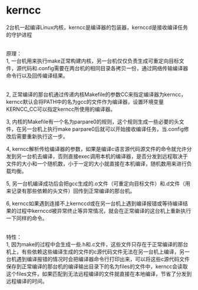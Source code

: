 # kerncc
2台机一起编译Linux内核，kerncc是编译器的包装器，kernccd是接收编译任务的守护进程

<br/>
原理：<br/>
1, 一台机用来执行make正常构建内核，另一台机仅仅负责生成可重定向目标文件，源代码和.config需要在两台机的相同目录各拷贝一份，通过网络传输编译器命令行以及回传编译结果。<br/><br/>

2, 正常编译的那台机通过传递内核Makefile的参数CC来指定编译器为kerncc，kerncc默认会将PATH中的名为gcc的文件作为编译器，设置环境变量KERNCC_CC可以指定kerncc所使用的编译器。<br/>

3, 内核的Makefile有一个名为parpare0的规则，这个规则生成一些必要的头文件，在另一台机上执行make parpare0后就可以开始接收编译任务，当.config修改后需要重新执行这一步。<br/>

4, kerncc解析传给编译器的参数，如果是编译c语言源代码源文件的命令就允许分发到另一台机去编译，否则直接exec调用本机的编译器，是否分发到远程取决于文件的大小和一个随机数，小于一定的大小就直接在本机编译，随机数用来进行负载均衡。<br/>

5, 另一台机编译成功后会把gcc生成的.o文件（可重定向目标文件）和.d文件（用来记录有那些依赖的头文件）回传到正常编译的那台机。<br/>

6, kerncc如果遇到连接不上kernccd或在另一台机上遇到编译报错或等待编译结果的过程中kernccd被异常终止等异常情况，就会在正常编译的这台机上重新执行一下同样的命令。<br/>

<br/>
特性：<br/>
1, 因为make的过程中会生成一些.h和.c文件，这些文件只存在于正常编译的那台机上，有些依赖这些编译生成的文件的c源代码文件无法在另一台机上编译，另一台机遇到编译报错的情况时会把编译器命令行打印出来，可以将这些c源代码文件保存到正常编译的那台机的编译输出目录下的名为files的文件中，kerncc会读取这个files文件，如果匹配到无法远程编译的文件就直接在本地编译，节省了分发到远程编译的时间。<br/>


